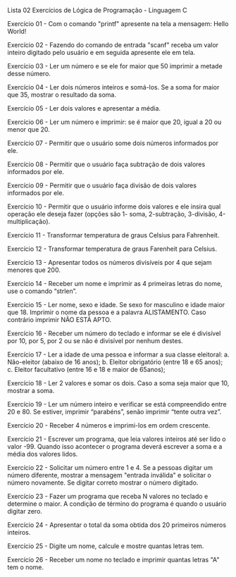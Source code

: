 
Lista 02 Exercícios de Lógica de Programação - Linguagem C


Exercício 01 - Com o comando "printf" apresente na tela a mensagem: Hello World!

Exercício 02 - Fazendo do comando de entrada "scanf" receba um valor inteiro digitado pelo usuário e em seguida apresente ele em tela.

Exercício 03 - Ler um número e se ele for maior que 50 imprimir a metade desse número.

Exercício 04 - Ler dois números inteiros e somá-los. Se a soma for maior que 35, mostrar o resultado da soma.

Exercício 05 - Ler dois valores e apresentar a média.

Exercício 06 - Ler um número e imprimir: se é maior que 20, igual a 20 ou menor que 20.

Exercício 07 - Permitir que o usuário some dois números informados por ele.

Exercício 08 - Permitir que o usuário faça subtração de dois valores informados por ele.

Exercício 09 - Permitir que o usuário faça divisão de dois valores informados por ele.

Exercício 10 - Permitir que o usuário informe dois valores e ele insira qual operação ele deseja fazer (opções são 1- soma, 2-subtração, 3-divisão, 4-multiplicação).

Exercício 11 - Transformar temperatura de graus Celsius para Fahrenheit.

Exercício 12 - Transformar temperatura de graus Farenheit para Celsius.

Exercício 13 - Apresentar todos os números divisíveis por 4 que sejam menores que 200.

Exercício 14 - Receber um nome e imprimir as 4 primeiras letras do nome, use o comando “strlen”. 

Exercício 15 - Ler nome, sexo e idade. Se sexo for masculino e idade maior que 18. Imprimir o nome da pessoa e a palavra ALISTAMENTO. Caso contrário imprimir NÃO ESTÁ APTO. 

Exercício 16 - Receber um número do teclado e informar se ele é divisível por 10, por 5, por 2 ou se não é divisível por nenhum destes. 

Exercício 17 - Ler a idade de uma pessoa e informar a sua classe eleitoral:
				a. Não-eleitor (abaixo de 16 anos); 
				b. Eleitor obrigatório (entre 18 e 65 anos);
				c. Eleitor facultativo (entre 16 e 18 e maior de 65anos);

Exercício 18 - Ler 2 valores e somar os dois. Caso a soma seja maior que 10, mostrar a soma.

Exercício 19 - Ler um número inteiro e verificar se está compreendido entre 20 e 80. Se estiver, imprimir “parabéns”, senão imprimir “tente outra vez”.

Exercício 20 - Receber 4 números e imprimi-los em ordem crescente.

Exercício 21 - Escrever um programa, que leia valores inteiros até ser lido o valor -99. Quando isso acontecer o programa deverá escrever a soma e a média dos valores lidos. 

Exercício 22 - Solicitar um número entre 1 e 4. Se a pessoas digitar um número diferente, mostrar a mensagem "entrada inválida" e solicitar o número novamente. Se digitar correto mostrar o número digitado.

Exercício 23 - Fazer um programa que receba N valores no teclado e determine o maior. A condição de término do programa é quando o usuário digitar zero.

Exercício 24 - Apresentar o total da soma obtida dos 20 primeiros números inteiros.

Exercício 25 - Digite um nome, calcule e mostre quantas letras tem. 

Exercício 26 - Receber um nome no teclado e imprimir quantas letras "A" tem o nome. 
